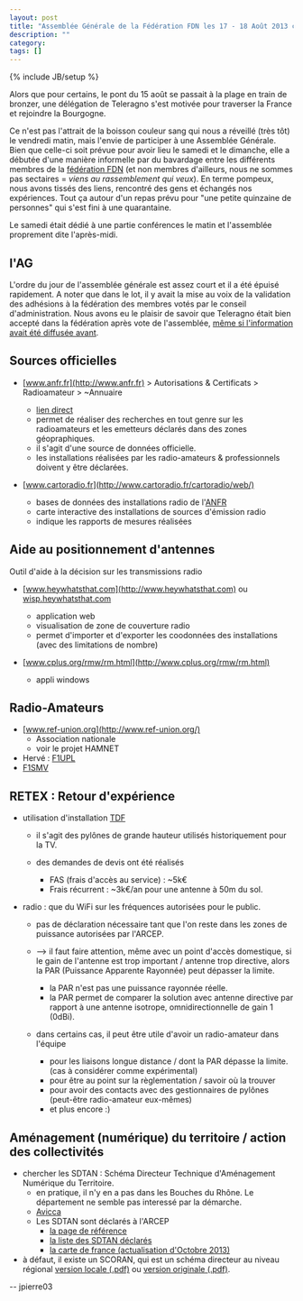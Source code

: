 ```yaml
---
layout: post
title: "Assemblée Générale de la Fédération FDN les 17 - 18 Août 2013 chez Pclight89"
description: ""
category: 
tags: []
---
```

{% include JB/setup %}

Alors que pour certains, le pont du 15 août se passait à la plage en train de bronzer, une délégation de Teleragno s'est motivée pour traverser la France et rejoindre la Bourgogne.

Ce n'est pas l'attrait de la boisson couleur sang qui nous a réveillé (très tôt) le vendredi matin, mais l'envie de participer à une Assemblée Générale.
Bien que celle-ci soit prévue pour avoir lieu le samedi et le dimanche, elle a débutée d'une manière informelle par du bavardage entre les différents membres de la [fédération FDN](http://www.ffdn.org/fr/principes-fondateurs) (et non membres d'ailleurs, nous ne sommes pas sectaires = _viens au rassemblement qui veux_).
En terme pompeux, nous avons tissés des liens, rencontré des gens et échangés nos expériences.
Tout ça autour d'un repas prévu pour "une petite quinzaine de personnes" qui s'est fini à une quarantaine.

Le samedi était dédié à une partie conférences le matin et l'assemblée proprement dite l'après-midi.
 
## l'AG
 
L'ordre du jour de l'assemblée générale est assez court et il a été épuisé rapidement.
A noter que dans le lot, il y avait la mise au voix de la validation des adhésions à la fédération des membres votés par le conseil d'administration.
Nous avons eu le plaisir de savoir que Teleragno était bien accepté dans la fédération après vote de l'assemblée, [même si l'information avait été diffusée avant](http://www.ffdn.org/fr/article/2013-07-19/nouveaux-membres-cafai-et-teleragno).

## Sources officielles

* [www.anfr.fr](http://www.anfr.fr) > Autorisations & Certificats > Radioamateur > ~Annuaire
	* [lien direct](http://amatpres.anfr.fr/presentation.do?reqCode=annuaire)
	* permet de réaliser des recherches en tout genre sur les radioamateurs et les emetteurs déclarés dans des zones géopraphiques.
	* il s'agit d'une source de données officielle.
	* les installations réalisées par les radio-amateurs & professionnels doivent y être déclarées. 

* [www.cartoradio.fr](http://www.cartoradio.fr/cartoradio/web/)
	* bases de données des installations radio de l'[ANFR](http://www.anfr.fr)
	* carte interactive des installations de sources d'émission radio
	* indique les rapports de mesures réalisées

## Aide au positionnement d'antennes

Outil d'aide à la décision sur les transmissions radio

* [www.heywhatsthat.com](http://www.heywhatsthat.com) ou [wisp.heywhatsthat.com](http://wisp.heywhatsthat.com)
	* application web
	* visualisation de zone de couverture radio
	* permet d'importer et d'exporter les coodonnées des installations (avec des limitations de nombre)
* [www.cplus.org/rmw/rm.html](http://www.cplus.org/rmw/rm.html)

	* appli windows

## Radio-Amateurs

* [www.ref-union.org](http://www.ref-union.org/)
	* Association nationale
	* voir le projet HAMNET
* Hervé : [F1UPL](http://www.f1upl.org/)
* [F1SMV](http://f1smv.fr/)

## RETEX : Retour d'expérience

* utilisation d'installation [TDF](http://www.tdf.fr/)

	* il s'agit des pylônes de grande hauteur utilisés historiquement pour la TV.
	* des demandes de devis ont été réalisés

		* FAS (frais d'accès au service) : ~5k€
		* Frais récurrent : ~3k€/an pour une antenne à 50m du sol.
* radio : que du WiFi sur les fréquences autorisées pour le public.

	* pas de déclaration nécessaire tant que l'on reste dans les zones de puissance autorisées par l'ARCEP.
	* --> il faut faire attention, même avec un point d'accès domestique, si le gain de l'antenne est trop important / antenne trop directive, alors la PAR (Puissance Apparente Rayonnée) peut dépasser la limite.

		* la PAR n'est pas une puissance rayonnée réelle.
		* la PAR permet de comparer la solution avec antenne directive par rapport à une antenne isotrope, omnidirectionnelle de gain 1 (0dBi).
	* dans certains cas, il peut être utile d'avoir un radio-amateur dans l'équipe

		* pour les liaisons longue distance / dont la PAR dépasse la limite. (cas à considérer comme expérimental)
		* pour être au point sur la règlementation / savoir où la trouver
		* pour avoir des contacts avec des gestionnaires de pylônes (peut-être radio-amateur eux-mêmes)
		* et plus encore :)

## Aménagement (numérique) du territoire / action des collectivités

* chercher les SDTAN : Schéma Directeur Technique d'Aménagement Numérique du Territoire.
	* en pratique, il n'y en a pas dans les Bouches du Rhône. Le département ne semble pas interessé par la démarche.
	* [Avicca](http://www.avicca.org/SDTAN,2380.html)
	* Les SDTAN sont déclarés à l'ARCEP
		* [la page de référence](http://www.arcep.fr/index.php?id=11339)
		* [la liste des SDTAN déclarés](http://www.arcep.fr/index.php?id=10463)
		* [la carte de france (actualisation d'Octobre 2013)](http://www.arcep.fr/fileadmin/reprise/dossiers/collectivites/SDTAN/Carte_SDTAN_Octobre_2013_.pdf)
* à défaut, il existe un SCORAN, qui est un schéma directeur au niveau régional [version locale (.pdf)](/assets/files/2011/12/Annexe_contractuelle_Deliberation_11-1630_-_ANT.pdf) ou [version originale (.pdf)](http://emergences-numeriques.regionpaca.fr/fileadmin/SCORAN_groupe_de_travail/SMO/Annexe_contractuelle_D%C3%A9lib_11-1630_-_ANT.pdf).

-- 
jpierre03

